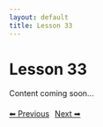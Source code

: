 ```yaml
---
layout: default
title: Lesson 33
---
```


# Lesson 33

Content coming soon...

<div style="margin-top: 20px;">
<a href="/docs/Advanced/Lessons/lesson_32.md" style="margin-right: 10px;">⬅ Previous</a><a href="/docs/Advanced/Lessons/lesson_34.md">Next ➡</a>
</div>
